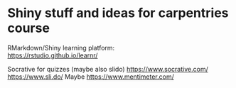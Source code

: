 # Shiny stuff and ideas for carpentries course

RMarkdown/Shiny learning platform:  
https://rstudio.github.io/learnr/

Socrative for quizzes (maybe also slido)
https://www.socrative.com/
https://www.sli.do/
Maybe https://www.mentimeter.com/
